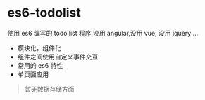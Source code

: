 # es6-todolist

使用 es6 编写的 todo list 程序
没用 angular,没用 vue, 没用 jquery ...

* 模块化，组件化
* 组件之间使用自定义事件交互
* 常用的 es6 特性
* 单页面应用

> 暂无数据存储方面
